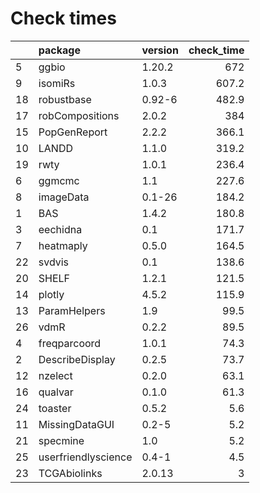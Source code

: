 # Check times

|   |package             |version | check_time|
|:--|:-------------------|:-------|----------:|
|5  |ggbio               |1.20.2  |        672|
|9  |isomiRs             |1.0.3   |      607.2|
|18 |robustbase          |0.92-6  |      482.9|
|17 |robCompositions     |2.0.2   |        384|
|15 |PopGenReport        |2.2.2   |      366.1|
|10 |LANDD               |1.1.0   |      319.2|
|19 |rwty                |1.0.1   |      236.4|
|6  |ggmcmc              |1.1     |      227.6|
|8  |imageData           |0.1-26  |      184.2|
|1  |BAS                 |1.4.2   |      180.8|
|3  |eechidna            |0.1     |      171.7|
|7  |heatmaply           |0.5.0   |      164.5|
|22 |svdvis              |0.1     |      138.6|
|20 |SHELF               |1.2.1   |      121.5|
|14 |plotly              |4.5.2   |      115.9|
|13 |ParamHelpers        |1.9     |       99.5|
|26 |vdmR                |0.2.2   |       89.5|
|4  |freqparcoord        |1.0.1   |       74.3|
|2  |DescribeDisplay     |0.2.5   |       73.7|
|12 |nzelect             |0.2.0   |       63.1|
|16 |qualvar             |0.1.0   |       61.3|
|24 |toaster             |0.5.2   |        5.6|
|11 |MissingDataGUI      |0.2-5   |        5.2|
|21 |specmine            |1.0     |        5.2|
|25 |userfriendlyscience |0.4-1   |        4.5|
|23 |TCGAbiolinks        |2.0.13  |          3|


